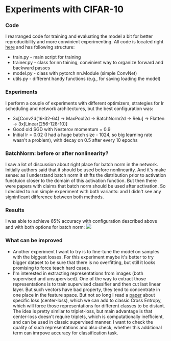 # Experiments with CIFAR-10

### Code
I rearranged code for training and evaluating the model a bit for better reproducibility and more convinient experimenting.
All code is located right [here](nn/) and has following structure:
* train.py - main script for training
* trainer.py - class for nn taining, convinient way to organize forward and backward passes
* model.py - class with pytorch nn.Module (simple ConvNet)
* utils.py - different handy functions (e.g., for saving loading the model)

### Experiments
I perform a couple of experiments with different optimizers, strategies for lr scheduling and network architectures, but the best configuration was:
* 3x[Conv2d(16-32-64) -> MaxPool2d -> BatchNorm2d -> Relu] -> Flatten -> 3x[Linear(256-128-10)] 
* Good old SGD with Nesterov momentum = 0.9
* Initial lr = 0.02 (I had a huge batch size - 1024, so big learning rate wasn't a problem), with decay on 0.5 after every 10 epochs

### BatchNorm: before or after nonlinearity?
I saw a lot of discussion about right place for batch norm in the network. Initially authors said that it should be used before nonlinearity. And it's make sense: as I understand batch norm it shifts the distribution prior to activation functuion closer to the domain of this activation function. But then there were papers with claims that batch norm should be used after activation. So I decided to run simple experiment with both variants: and I didn't see any signinficant difference between both methods.

### Results
I was able to achieve 65% accuracy with configuration described above and with both options for batch norm:
![](imgs/results.png)

### What can be improved
* Another experiment I want to try is to fine-tune the model on samples with the biggest losses. For this experiment maybe it's better to try bigger dataset to be sure that there is no overfitting, but still it looks promising to force teach hard cases.
* I'm interested in extracting representations from images (both supervised and unsupervised). One of the way to extract those representations is to train supervised classifier and then cut last linear layer. But such vectors have bad property, they tend to concentrate in one place in the feature space. But not so long I read a [paper](https://ydwen.github.io/papers/WenECCV16.pdf) about specific loss (center-loss), which we can add to classic Cross Entropy, which will force those representations for different classes to be distant. The idea is pretty similar to triplet-loss, but main advantage is that center-loss doesn't require triplets, which is computationally inefficient, and can be used in classic supervised manner. I want to check the quality of such representations and also check, whether this additional term can imrpove accuracy for classification task.
